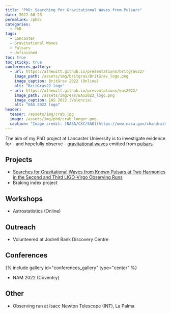 ```yaml
---
title: "PhD: Searching for Gravitational Waves from Pulsars"
date: 2022-08-28
permalink: /phd/
categories:
  - PhD
tags:
  - Lancaster
  - Gravitational Waves
  - Pulsars
  - Unfinished
toc: true
toc_sticky: true
conferences_gallery:
  - url: https://alhewitt.github.io/presentations/britgrav22/
    image_path: /assets/img/britgrav/BritGrav_logo.png
    image_caption: BritGrav 2022 (Online)
    alt: "BritGrav22 logo"
  - url: https://alhewitt.github.io/presentations/eas2022/
    image_path: /assets/img/eas/EAS2022_logo.png
    image_caption: EAS 2022 (Valencia)
    alt: "EAS 2022 logo"
header:
  teaser: /assets/img/crab.jpg
  image: /assets/img/phd/crab_longer.png
  caption: "Image credit: [NASA/CXC/SAO](https://www.nasa.gov/chandra/multimedia/chandra-15th-anniversary-crab-nebula.html)"
---
```


The aim of my PhD project at Lancaster University is to investigate evidence for - and hopefully observe - [gravitational waves](https://alhewitt.github.io/overviews/gravitational-waves/) emitted from [pulsars](https://alhewitt.github.io/overviews/pulsars/). 

## Projects
  - [Searches for Gravitational Waves from Known Pulsars at Two Harmonics in the Second and Third LIGO-Virgo Observing Runs](https://alhewitt.github.io/publications/o3-known-pulsar-paper/)
  - Braking index project

## Workshops
  - Astrostatistics (Online)

## Outreach
  - Volunteered at Jodrell Bank Discovery Centre

## Conferences
{% include gallery id="conferences_gallery" type="center" %}
  - NAM 2022 (Coventry)

## Other
 - Observing run at Isacc Newton Telescope (INT), La Palma
